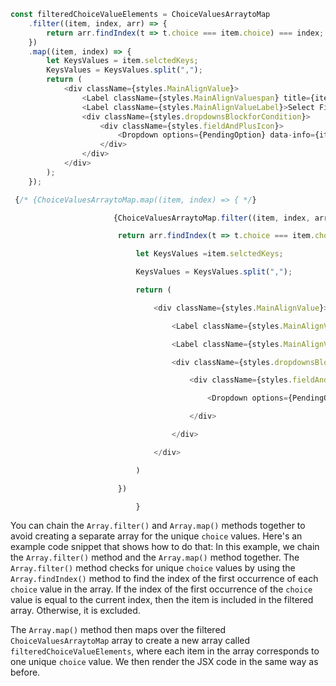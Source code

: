
```ts
const filteredChoiceValueElements = ChoiceValuesArraytoMap
    .filter((item, index, arr) => {
        return arr.findIndex(t => t.choice === item.choice) === index;
    })
    .map((item, index) => {
        let KeysValues = item.selctedKeys;
        KeysValues = KeysValues.split(",");
        return (
            <div className={styles.MainAlignValue}>
                <Label className={styles.MainAlignValuespan} title={item.choice}>{item.choice}</Label>
                <Label className={styles.MainAlignValueLabel}>Select Fields to Show</Label>
                <div className={styles.dropdownsBlockforCondition}>
                    <div className={styles.fieldAndPlusIcon}>
                        <Dropdown options={PendingOption} data-info={item.choice} id={item.choice.replaceAll(/\s+/g, '').toLowerCase()} className={styles.ChoiceDropdown80} multiSelect onChange={OnChangeCondition} defaultSelectedKeys={KeysValues} />
                    </div>
                </div>
            </div>
        );
    });

```



```ts
 {/* {ChoiceValuesArraytoMap.map((item, index) => { */}

                       {ChoiceValuesArraytoMap.filter((item, index, arr) => {

                        return arr.findIndex(t => t.choice === item.choice) === index;}).map((item, index) => {

                            let KeysValues =item.selctedKeys;

                            KeysValues = KeysValues.split(",");

                            return (

                                <div className={styles.MainAlignValue}>

                                    <Label className={styles.MainAlignValuespan} title={item.choice}>{item.choice}</Label>

                                    <Label className={styles.MainAlignValueLabel}>Select Fields to Show</Label>

                                    <div className={styles.dropdownsBlockforCondition}>

                                        <div className={styles.fieldAndPlusIcon}>

                                            <Dropdown options={PendingOption} data-info={item.choice} id={item.choice.replaceAll(/\s+/g, '').toLowerCase()} className={styles.ChoiceDropdown80} multiSelect onChange={OnChangeCondition} defaultSelectedKeys={KeysValues} />

                                        </div>

                                    </div>

                                </div>

                            )

                        })

                            }
```

You can chain the `Array.filter()` and `Array.map()` methods together to avoid creating a separate array for the unique `choice` values. Here's an example code snippet that shows how to do that:
In this example, we chain the `Array.filter()` method and the `Array.map()` method together. The `Array.filter()` method checks for unique `choice` values by using the `Array.findIndex()` method to find the index of the first occurrence of each `choice` value in the array. If the index of the first occurrence of the `choice` value is equal to the current index, then the item is included in the filtered array. Otherwise, it is excluded.

The `Array.map()` method then maps over the filtered `ChoiceValuesArraytoMap` array to create a new array called `filteredChoiceValueElements`, where each item in the array corresponds to one unique `choice` value. We then render the JSX code in the same way as before.